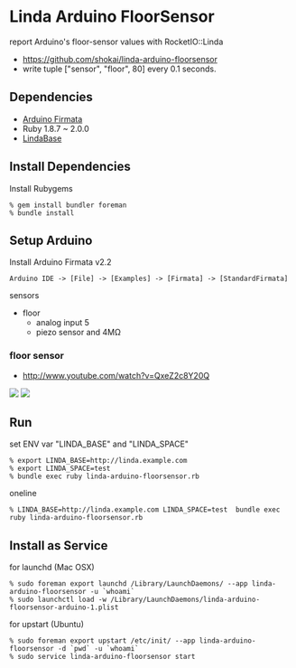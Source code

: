 Linda Arduino FloorSensor
=========================
report Arduino's floor-sensor values with RocketIO::Linda

* https://github.com/shokai/linda-arduino-floorsensor
* write tuple ["sensor", "floor", 80] every 0.1 seconds.


Dependencies
------------
- [Arduino Firmata](https://github.com/shokai/arduino_firmata)
- Ruby 1.8.7 ~ 2.0.0
- [LindaBase](https://github.com/shokai/linda-base)


Install Dependencies
--------------------

Install Rubygems

    % gem install bundler foreman
    % bundle install


Setup Arduino
-------------

Install Arduino Firmata v2.2

    Arduino IDE -> [File] -> [Examples] -> [Firmata] -> [StandardFirmata]


sensors
- floor
  - analog input 5
  - piezo sensor and 4MΩ

### floor sensor

- http://www.youtube.com/watch?v=QxeZ2c8Y20Q

<img src="http://shokai.org/archive/file/3bbf7df0dddeacc27a921c9f2e5bc7ff.png">
<img src="http://shokai.org/archive/file/6a2788ed7d9290fe3d31932b163674c6.png">


Run
---

set ENV var "LINDA_BASE" and "LINDA_SPACE"

    % export LINDA_BASE=http://linda.example.com
    % export LINDA_SPACE=test
    % bundle exec ruby linda-arduino-floorsensor.rb


oneline

    % LINDA_BASE=http://linda.example.com LINDA_SPACE=test  bundle exec ruby linda-arduino-floorsensor.rb


Install as Service
------------------

for launchd (Mac OSX)

    % sudo foreman export launchd /Library/LaunchDaemons/ --app linda-arduino-floorsensor -u `whoami`
    % sudo launchctl load -w /Library/LaunchDaemons/linda-arduino-floorsensor-arduino-1.plist

for upstart (Ubuntu)

    % sudo foreman export upstart /etc/init/ --app linda-arduino-floorsensor -d `pwd` -u `whoami`
    % sudo service linda-arduino-floorsensor start
